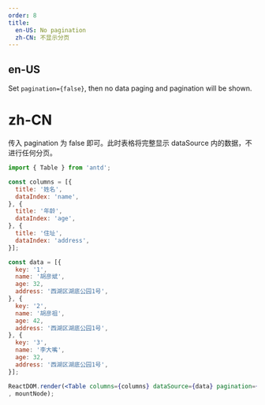 ```yaml
---
order: 8
title:
  en-US: No pagination
  zh-CN: 不显示分页
---
```


## en-US

Set `pagination={false}`, then no data paging and pagination will be shown.

# zh-CN

传入 pagination 为 false 即可。此时表格将完整显示 dataSource 内的数据，不进行任何分页。

````jsx
import { Table } from 'antd';

const columns = [{
  title: '姓名',
  dataIndex: 'name',
}, {
  title: '年龄',
  dataIndex: 'age',
}, {
  title: '住址',
  dataIndex: 'address',
}];

const data = [{
  key: '1',
  name: '胡彦斌',
  age: 32,
  address: '西湖区湖底公园1号',
}, {
  key: '2',
  name: '胡彦祖',
  age: 42,
  address: '西湖区湖底公园1号',
}, {
  key: '3',
  name: '李大嘴',
  age: 32,
  address: '西湖区湖底公园1号',
}];

ReactDOM.render(<Table columns={columns} dataSource={data} pagination={false} />
, mountNode);
````
